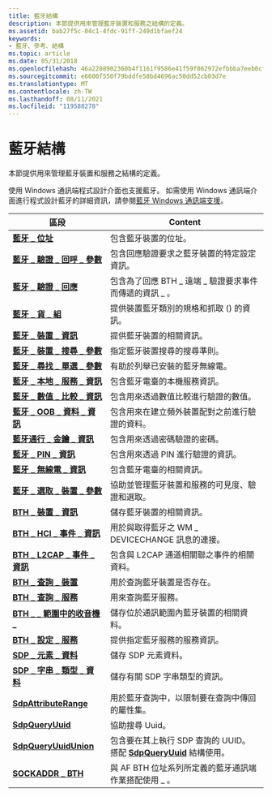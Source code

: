 ```yaml
---
title: 藍牙結構
description: 本節提供用來管理藍牙裝置和服務之結構的定義。
ms.assetid: bab27f5c-04c1-4fdc-91ff-249d1bfaef24
keywords:
- 藍牙、參考、結構
ms.topic: article
ms.date: 05/31/2018
ms.openlocfilehash: 46a2208902360b4f1161f9586e41f59f062972efbbba7eeb0cfb8ffbbc3c6b3c
ms.sourcegitcommit: e6600f550f79bddfe58bd4696ac50dd52cb03d7e
ms.translationtype: MT
ms.contentlocale: zh-TW
ms.lasthandoff: 08/11/2021
ms.locfileid: "119588278"
---
```

# <a name="bluetooth-structures"></a>藍牙結構

本節提供用來管理藍牙裝置和服務之結構的定義。

使用 Windows 通訊端程式設計介面也支援藍牙。 如需使用 Windows 通訊端介面進行程式設計藍牙的詳細資訊，請參閱[藍牙 Windows 通訊端支援](windows-sockets-support-for-bluetooth.md)。



| 區段                                                                                       | Content                                                                                                                          |
|-----------------------------------------------------------------------------------------------|----------------------------------------------------------------------------------------------------------------------------------|
| [**藍牙 \_ 位址**](/windows/win32/api/bluetoothapis/ns-bluetoothapis-bluetooth_address_struct)                                               | 包含藍牙裝置的位址。                                                                                      |
| [**藍牙 \_ 驗證 \_ 回呼 \_ 參數**](/windows/desktop/api/BluetoothAPIs/ns-bluetoothapis-bluetooth_authentication_callback_params) | 包含回應驗證要求之藍牙裝置的特定設定資訊。                  |
| [**藍牙 \_ 驗證 \_ 回應**](/windows/desktop/api/BluetoothAPIs/ns-bluetoothapis-bluetooth_authenticate_response)                  | 包含為了回應 BTH \_ 遠端 \_ 驗證要求事件而傳遞的資訊 \_ 。                                           |
| [**藍牙 \_ 貨 \_ 組**](/windows/desktop/api/BluetoothAPIs/ns-bluetoothapis-bluetooth_cod_pairs)                                          | 提供裝置藍牙類別的規格和抓取 () 的資訊。                                         |
| [**藍牙 \_ 裝置 \_ 資訊**](/windows/win32/api/bluetoothapis/ns-bluetoothapis-bluetooth_device_info_struct)                                      | 提供藍牙裝置的相關資訊。                                                                                   |
| [**藍牙 \_ 裝置 \_ 搜尋 \_ 參數**](/windows/desktop/api/BluetoothAPIs/ns-bluetoothapis-bluetooth_device_search_params)                   | 指定藍牙裝置搜尋的搜尋準則。                                                                         |
| [**藍牙 \_ 尋找 \_ 單選 \_ 參數**](/windows/desktop/api/BluetoothAPIs/ns-bluetoothapis-bluetooth_find_radio_params)                         | 有助於列舉已安裝的藍牙無線電。                                                                       |
| [**藍牙 \_ 本地 \_ 服務 \_ 資訊**](/windows/win32/api/bluetoothapis/ns-bluetoothapis-bluetooth_local_service_info_struct)                       | 包含藍牙電臺的本機服務資訊。                                                                        |
| [**藍牙 \_ 數值 \_ 比較 \_ 資訊**](/windows/desktop/api/BluetoothAPIs/ns-bluetoothapis-bluetooth_numeric_comparison_info)             | 包含用來透過數值比較進行驗證的數值。                                                       |
| [**藍牙 \_ OOB \_ 資料 \_ 資訊**](/windows/desktop/api/BluetoothAPIs/ns-bluetoothapis-bluetooth_oob_data_info)                                 | 包含用來在建立頻外裝置配對之前進行驗證的資料。                                          |
| [**藍牙通行 \_ 金鑰 \_ 資訊**](/windows/desktop/api/BluetoothAPIs/ns-bluetoothapis-bluetooth_passkey_info)                                    | 包含用來透過密碼驗證的密碼。                                                                        |
| [**藍牙 \_ PIN \_ 資訊**](/windows/desktop/api/BluetoothAPIs/ns-bluetoothapis-bluetooth_pin_info)                                            | 包含用來透過 PIN 進行驗證的資訊。                                                                            |
| [**藍牙 \_ 無線電 \_ 資訊**](/windows/desktop/api/BluetoothAPIs/ns-bluetoothapis-bluetooth_radio_info)                                        | 包含藍牙電臺的相關資訊。                                                                                    |
| [**藍牙 \_ 選取 \_ 裝置 \_ 參數**](/windows/desktop/api/BluetoothAPIs/ns-bluetoothapis-bluetooth_select_device_params)                   | 協助並管理藍牙裝置和服務的可見度、驗證和選取。                         |
| [**BTH \_ 裝置 \_ 資訊**](/windows/desktop/api/Bthdef/ns-bthdef-bth_device_info)                                                  | 儲存藍牙裝置的相關資訊。                                                                                     |
| [**BTH \_ HCI \_ 事件 \_ 資訊**](/windows/desktop/api/Bthdef/ns-bthdef-bth_hci_event_info)                                           | 用於與取得藍牙之 WM \_ DEVICECHANGE 訊息的連接。                                                       |
| [**BTH \_ L2CAP \_ 事件 \_ 資訊**](/windows/desktop/api/Bthdef/ns-bthdef-bth_l2cap_event_info)                                       | 包含與 L2CAP 通道相關聯之事件的相關資料。                                                        |
| [**BTH \_ 查詢 \_ 裝置**](/windows/desktop/api/Ws2bth/ns-ws2bth-bth_query_device)                                                | 用於查詢藍牙裝置是否存在。                                                                       |
| [**BTH \_ 查詢 \_ 服務**](/windows/desktop/api/Ws2bth/ns-ws2bth-bth_query_service)                                              | 用來查詢藍牙服務。                                                                                               |
| [**BTH \_ \_ 範圍中的收音機 \_**](/windows/desktop/api/Bthdef/ns-bthdef-bth_radio_in_range)                                           | 儲存位於通訊範圍內藍牙裝置的相關資料。                                                     |
| [**BTH \_ 設定 \_ 服務**](/windows/desktop/api/Ws2bth/ns-ws2bth-bth_set_service)                                                  | 提供指定藍牙服務的服務資訊。                                                                |
| [**SDP \_ 元素 \_ 資料**](/windows/desktop/api/BluetoothAPIs/ns-bluetoothapis-sdp_element_data)                                                | 儲存 SDP 元素資料。                                                                                                         |
| [**SDP \_ 字串 \_ 類型 \_ 資料**](/windows/desktop/api/BluetoothAPIs/ns-bluetoothapis-sdp_string_type_data)                                       | 儲存有關 SDP 字串類型的資訊。                                                                                       |
| [**SdpAttributeRange**](/windows/desktop/api/Bthsdpdef/ns-bthsdpdef-sdpattributerange)                                                | 用於藍牙查詢中，以限制要在查詢中傳回的屬性集。                                             |
| [**SdpQueryUuid**](/windows/desktop/api/Bthsdpdef/ns-bthsdpdef-sdpqueryuuid)                                                          | 協助搜尋 Uuid。                                                                                                 |
| [**SdpQueryUuidUnion**](/windows/desktop/api/Bthsdpdef/ns-bthsdpdef-sdpqueryuuidunion)                                                | 包含要在其上執行 SDP 查詢的 UUID。 搭配 [**SdpQueryUuid**](/windows/desktop/api/Bthsdpdef/ns-bthsdpdef-sdpqueryuuid) 結構使用。 |
| [**SOCKADDR \_ BTH**](/windows/desktop/api/Ws2bth/ns-ws2bth-sockaddr_bth)                                                         | 與 AF BTH 位址系列所定義的藍牙通訊端作業搭配使用 \_ 。                                   |



 

 

 





